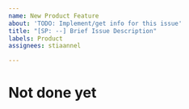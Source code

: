 ```yaml
---
name: New Product Feature
about: 'TODO: Implement/get info for this issue'
title: "[SP: --] Brief Issue Description"
labels: Product
assignees: stiaannel

---
```


# Not done yet
